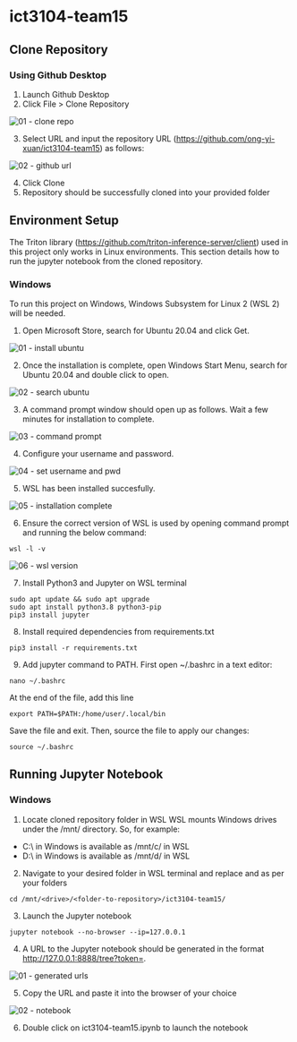 # ict3104-team15

## Clone Repository
### Using Github Desktop
1. Launch Github Desktop
2. Click File > Clone Repository

![01 - clone repo](https://github.com/ong-yi-xuan/ict3104-team15/assets/91550661/5e8dd643-e974-43a6-8ab9-be2f2785d92a)


3. Select URL and input the repository URL (https://github.com/ong-yi-xuan/ict3104-team15) as follows:

![02 - github url](https://github.com/ong-yi-xuan/ict3104-team15/assets/91550661/ec031e2a-0689-4212-8742-d05fce9568b6)

4. Click Clone
5. Repository should be successfully cloned into your provided folder
   
## Environment Setup
The Triton library (https://github.com/triton-inference-server/client) used in this project only works in Linux environments. This section details how to run the jupyter notebook from the cloned repository.

### Windows
To run this project on Windows, Windows Subsystem for Linux 2 (WSL 2) will be needed.

1. Open Microsoft Store, search for Ubuntu 20.04 and click Get.

![01 - install ubuntu](https://github.com/ong-yi-xuan/ict3104-team15/assets/91550661/764583ca-ed85-48f9-b655-0fee645212ee)


2. Once the installation is complete, open Windows Start Menu, search for Ubuntu 20.04 and double click to open.

![02 - search ubuntu](https://github.com/ong-yi-xuan/ict3104-team15/assets/91550661/c70c38a2-dca5-46c7-aac1-2ccae79e42cc)


3. A command prompt window should open up as follows. Wait a few minutes for installation to complete.

![03 - command prompt](https://github.com/ong-yi-xuan/ict3104-team15/assets/91550661/99baa5eb-fcbc-4275-b3fc-c7e6309f3628)

4. Configure your username and password.

![04 - set username and pwd](https://github.com/ong-yi-xuan/ict3104-team15/assets/91550661/cab434dd-b971-4d21-8e6a-1a86117dc462)

5. WSL has been installed succesfully.

![05 - installation complete](https://github.com/ong-yi-xuan/ict3104-team15/assets/91550661/ce16bc86-cc80-45f4-bca7-30bd7588c0aa)

6. Ensure the correct version of WSL is used by opening command prompt and running the below command:
```
wsl -l -v
```
![06 - wsl version](https://github.com/ong-yi-xuan/ict3104-team15/assets/91550661/3aff7af9-9d0d-4bfc-a8f7-3b85e20007b1)


7.  Install Python3 and Jupyter on WSL terminal
```
sudo apt update && sudo apt upgrade
sudo apt install python3.8 python3-pip
pip3 install jupyter
```

8. Install required dependencies from requirements.txt
```
pip3 install -r requirements.txt
```

9. Add jupyter command to PATH. First open ~/.bashrc in a text editor:
```
nano ~/.bashrc
```

At the end of the file, add this line
```
export PATH=$PATH:/home/user/.local/bin
```

Save the file and exit. Then, source the file to apply our changes:
```
source ~/.bashrc
```


## Running Jupyter Notebook
### Windows
1. Locate cloned repository folder in WSL
WSL mounts Windows drives under the /mnt/ directory. So, for example:
- C:\ in Windows is available as /mnt/c/ in WSL
- D:\ in Windows is available as /mnt/d/ in WSL

2. Navigate to your desired folder in WSL terminal and replace <drive> and <folder-to-repository> as per your folders
```
cd /mnt/<drive>/<folder-to-repository>/ict3104-team15/
```

3. Launch the Jupyter notebook
```
jupyter notebook --no-browser --ip=127.0.0.1
```

4. A URL to the Jupyter notebook should be generated in the format http://127.0.0.1:8888/tree?token=<token-string>.

![01 - generated urls](https://github.com/ong-yi-xuan/ict3104-team15/assets/91550661/0cb046b4-6ee9-4c52-b926-ce357927eda9)

5. Copy the URL and paste it into the browser of your choice

![02 - notebook](https://github.com/ong-yi-xuan/ict3104-team15/assets/91550661/6d0b1422-b0e8-42f8-8587-5c2daa0ce815)

6. Double click on ict3104-team15.ipynb to launch the notebook


